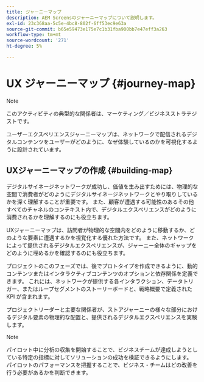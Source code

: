 ```yaml
---
title: ジャーニーマップ
description: AEM Screensのジャーニーマップについて説明します。
exl-id: 23c368aa-5c5e-4bc8-802f-6ff53ec9e63a
source-git-commit: b65e59473e175e7c1b31fba900bb7e47eff3a263
workflow-type: tm+mt
source-wordcount: '271'
ht-degree: 5%

---
```


# UX ジャーニーマップ {#journey-map}

>[!NOTE]
>
>このアクティビティの典型的な関係者は、マーケティング／ビジネスストラテジストです。

ユーザーエクスペリエンスジャーニーマップは、ネットワークで配信されるデジタルコンテンツをユーザーがどのように、なぜ体験しているのかを可視化するように設計されています。

## UXジャーニーマップの作成 {#building-map}

デジタルサイネージネットワークが成功し、価値を生み出すためには、物理的な空間で消費者がどのようにデジタルサイネージネットワークとやり取りしているかを深く理解することが重要です。 また、顧客が遭遇する可能性のあるその他すべてのチャネルのコンテキスト内で、デジタルエクスペリエンスがどのように消費されるかを理解するのにも役立ちます。

UXジャーニーマップは、訪問者が物理的な空間内をどのように移動するか、どのような要素に遭遇するかを視覚化する優れた方法です。 また、ネットワークによって提供されるデジタルエクスペリエンスが、ジャーニー全体のギャップをどのように埋めるかを確認するのにも役立ちます。

プロジェクトのこのフェーズでは、後でプロトタイプを作成できるように、動的コンテンツまたはインタラクティブコンテンツのオプションと依存関係を定義できます。 これには、ネットワークが提供する各インタラクション、データトリガー、またはループセグメントのストーリーボードと、戦略概要で定義された KPI が含まれます。

プロジェクトリーダーと主要な関係者が、ストアジャーニーの様々な部分におけるデジタル要素の物理的な配置と、提供されるデジタルエクスペリエンスを実験します。

>[!NOTE]
> パイロット中に分析の収集を開始することで、ビジネスチームが達成しようとしている特定の指標に対してソリューションの成功を検証できるようにします。 パイロットのパフォーマンスを把握することで、ビジネス・チームはどの改善を行う必要があるかを判断できます。
